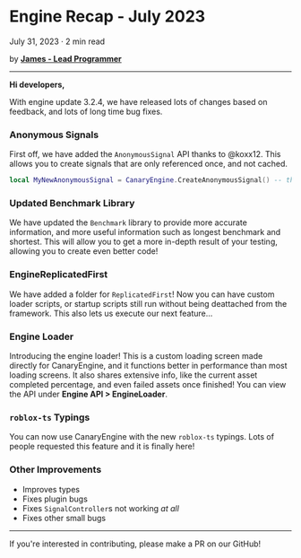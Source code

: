 # Engine Recap - July 2023
July 31, 2023 · 2 min read

by **[James - Lead Programmer](https://github.com/lolmansReturn)**

---

**Hi developers,**

With engine update 3.2.4, we have released lots of changes based on feedback, and lots of long time bug fixes.

### Anonymous Signals

First off, we have added the `AnonymousSignal` API thanks to @koxx12. This allows you to create signals that are only referenced once, and not cached.

```lua
local MyNewAnonymousSignal = CanaryEngine.CreateAnonymousSignal() -- this is the only reference held to the signal controller!
```

### Updated Benchmark Library

We have updated the `Benchmark` library to provide more accurate information, and more useful information such as longest benchmark and shortest. This will allow you to get a more in-depth result of your testing, allowing you to create even better code!

### EngineReplicatedFirst

We have added a folder for `ReplicatedFirst`! Now you can have custom loader scripts, or startup scripts still run without being deattached from the framework. This also lets us execute our next feature...

### Engine Loader

Introducing the engine loader! This is a custom loading screen made directly for CanaryEngine, and it functions better in performance than most loading screens. It also shares extensive info, like the current asset completed percentage, and even failed assets once finished! You can view the API under **Engine API > EngineLoader**.

### `roblox-ts` Typings

You can now use CanaryEngine with the new `roblox-ts` typings. Lots of people requested this feature and it is finally here!

### Other Improvements

* Improves types
* Fixes plugin bugs
* Fixes `SignalController`s not working *at all*
* Fixes other small bugs

---

If you're interested in contributing, please make a PR on our GitHub!